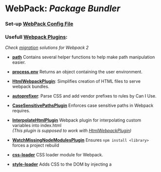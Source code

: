 
# WebPack: _Package Bundler_

### **Set-up [WebPack Config File](https://github.com/amir-mirshekari/reactjs/blob/master/webpack.config.sample.js)**

### **Usefull [Webpack Plugins](https://webpack.js.org/plugins/)**:
_Check [migration](https://webpack.js.org/guides/migrating/) solutions for Webpack 2_

- **[path](https://nodejs.org/docs/latest/api/path.html)**
Contains several helper functions to help make path manipulation easier.
- **[process.env](https://nodejs.org/api/process.html#process_process_env)**
Returns an object containing the user environment.
- **[HtmlWebpackPlugin](https://github.com/jantimon/html-webpack-plugin)**:
Simplifies creation of HTML files to serve webpack bundles.
- **[autoprefixer](https://github.com/postcss/autoprefixer)**:
Parse CSS and add vendor prefixes to rules by Can I Use.
- **[CaseSensitivePathsPlugin](https://github.com/Urthen/case-sensitive-paths-webpack-plugin)**
Enforces case sensitive paths in Webpack requires.
- **[InterpolateHtmlPlugin](https://github.com/egoist/interpolate-html-plugin)**
Webpack plugin for interpolating custom variables into index.html <br/>
_(This plugin is supposed to work with [HtmlWebpackPlugin](https://github.com/jantimon/html-webpack-plugin))_
- **[WatchMissingNodeModulesPlugin](https://www.npmjs.com/package/react-dev-utils)**
Ensures `npm install <library>` forces a project rebuild

- **[css-loader](https://webpack.js.org/loaders/css-loader)**
CSS loader module for Webpack.
- **[style-loader](https://webpack.js.org/loaders/style-loader/)**
Adds CSS to the DOM by injecting a <style> tag.
- **[sass-loader](https://www.npmjs.com/package/sass-loader)**
Compiles Sass to CSS.
- **[less-loader](https://www.npmjs.com/package/less-loader)**
Compiles Less to CSS.
- **[extract-text-webpack-plugin](https://webpack.js.org/plugins/extract-text-webpack-plugin/)**
Extract text from bundle into a file.

- **[webpack-dev-server](https://webpack.js.org/guides/development/#webpack-dev-server)**
Provides a server and live reloading. (Serves from memory)
- **[hot-module-replacement](https://webpack.js.org/concepts/hot-module-replacement/)**
Exchanges, adds, or removes modules while an application is running without a page reload.


- **[webpack-merge](https://webpack.js.org/concepts/configuration/#multiple-targets)**
Merge multiple configs and concatenate them.
- **[ProvidePlugin](https://webpack.js.org/plugins/provide-plugin/)**
Automatically loads modules.
    ```javascript
    new webpack.ProvidePlugin({
      $: 'jquery', /* $('#selector'); */
      jQuery: 'jquery', /* jQuery('#selector'); */
      _map: ['lodash', 'map'], /* Use map from Lodash */
      'React': 'react',
      'ReactDOM': 'react-dom'
    })
    ```

- **[rimraf](https://www.npmjs.com/package/rimraf)**
A `rm -rf` util for nodejs

<br>

## WebPack Nice Practices:

**Define Resolves Paths**:

    const srcDir = path.resolve(__dirname, 'src');
    const distDir = path.resolve(__dirname, 'dist');

**Separate Dev and Prod ENV Configs Files**:

_[Here](https://github.com/sapientglobalmarkets/react-redux-seed/tree/master/config) and [Here](https://webpack.js.org/guides/production-build/#node-environment-variable)_

`webpack-common.config.js` : Common Configs

`webpack-common.dev.js` : Dev Env Configs (_ie. HotModuleReplacementPlugin_)

`webpack-common.prod.js` : Prod Env Configs (_ie. ExtractTextPlugin_)

`webpack.config.js`:
```javascript
'use strict';

module.exports = env => {
    return env === 'dev'
        ? require('./config/webpack-dev.config')
        : require('./config/webpack-prod.config');
};
```


---


# React JS: _JavaScript Framework_

## Installation:
1. Through [create-react-app](https://github.com/facebookincubator/create-react-app)
2. Manual by [Node Packages](https://facebook.github.io/react/docs/installation.html)
- 'npm i -D react react-dom'
- 'npm i -D babel babel-preset-react babel-preset-es2015'
- Create `.babelrc` file [Options](https://babeljs.io/docs/usage/api/)
```javascript
{
  "presets": ["es2015", "react"]
}
```

3. Set-up [Babel](https://babeljs.io/docs/setup/#installation)
`npm install --save-dev babel-loader babel-core`



## React Usage:


### Container (Smart) vs Presentational (Dummy) Components

**Container Components**
_Describe how things work_
- Almost always the parents of Presentational Components.
- Source the data and deal with state.
- State is then passed to Presentational Components as props and is then rendered into views.


**Presentational Components**
_Describe how things look_
- Managing its own props.
- They have no idea how the props they received came to be.
- They have no idea about state.
- Never change the prop data itself.

<br/>

### Stateful vs Stateless Components

**Stateful**
```javascript
import React, { Component } from 'react';
import PropTypes from 'prop-types';

class Component extends Component {
    render() {
        return (

        );
    }
}

Component.propTypes = {};
Component.defaultProps = {};

export default Component;
```

**Stateless**
- Faster in performance
- No Class Needed
- No this Keyword
- Focus on the UI rather than behavior
- Don’t support state or lifecycle methods
- State should be managed by higher-level "container" components
- Easier to test
```javascript
import React from 'react';

const Component = (props) => {
    return (
        {props.attribute}
    );
};

export default Component;
```

<br/>

### Props vs State

- Both Model data for components.
- Both props and state of a parent component will become just props to their child component.


**Props:**
- Data flows from parent to child. _Defined in child component (this.props.name) and get value in parent component._
- Props are immutable.
- Component can have default props so that props are set even if a parent component doesn’t pass props down to the child.


**State:**
- Data flows from child to parent.
    - Like when user input some new data to the child component.
- State is mutable and private.
- State is used so that a component can keep track of information in between any renders that it does.
    - _setState it updates the state object and then re-renders_
    -  _how a component's data looks at a given point in time_


<br/>

### Component [Lifecycle](https://facebook.github.io/react/docs/react-component.html)

**Mounting**

`constructor()`
- The constructor is the right place to initialize state. If you don't initialize state and you don't bind methods, you don't need to implement a constructor for your React component.
- Call `super(props)` in constructor method before any other statement. Otherwise, this.props will be undefined in the constructor.
- `super()` give the keyword `this` the context within the component rather than its parent.

`componentWillMount()`

`render()`

`componentDidMount()`


**Updating**

`componentWillReceiveProps()`

`shouldComponentUpdate()`

`componentWillUpdate()`

`render()`

`componentDidUpdate()`


**Unmounting**

`componentWillUnmount()`


**Other APIs**

`setState()`

`forceUpdate()`


**Class Properties#**

`defaultProps`

`displayName`


**Instance Properties**

`props`

`state`


<br/>

### Access Nested Data (Components and Values) with Reacts

`props.children`
- Some components don't know their children ahead of time, use the special children prop to pass children elements directly into their output.
- In order to access nested values or components in a component, we can use props.children.


<br/>

### Custom propType Validation
```javascript
text(props, propName, component){
    if(!(propName in props)){
        return new Error(`missing ${propName}`)
    }
    if(props[propName].length < 7){
        return new Error(`${propName} was too short`)
    }
}
```


<br/>

### Handling Events

`bind()`
- Creates a new function that, when called, has its this keyword set to the provided value, with a given sequence of arguments preceding any provided when the new function is called.
- Bind in Constructor `this.eventHandler = this.eventHandler.bind(this);`


<br/>

### React [Synthetic Event System](https://facebook.github.io/react/docs/events.html#supported-events)

- Clipboard Events
`onCopy` `onCut` `onPaste`

- Keyboard Events
`onKeyDown` `onKeyPress` `onKeyUp`

- Focus Events
`onFocus` `onBlur`

- Form Events
`onChange` `onInput` `onSubmit`

- Mouse Events
`onClick` `onContextMenu` `onDoubleClick` `onDrag` `onDragEnd`
`onDragEnter` `onDragExit` `onDragLeave` `onDragOver` `onDragStart`
`onDrop` `onMouseDown` `onMouseEnter` `onMouseLeave` `onMouseMove`
`onMouseOut` `onMouseOver` `onMouseUp`

- Touch Events
`onTouchCancel` `onTouchEnd` `onTouchMove` `onTouchStart`

- UI Events
`onScroll`

- Wheel Events
`onWheel`


<br/>

### Refs and the DOM

###### In the typical React dataflow, props are the only way that parent components interact with their children.
###### To modify a child, you re-render it with new props.
###### However, there are a few cases where you need to imperatively modify a child outside of the typical dataflow.
###### The child to be modified could be an instance of a React component, or it could be a DOM element.
###### For both of these cases, React provides an escape hatch.

- The ref attribute takes a callback function, and the callback will be executed immediately after the component is mounted or unmounted.

- For Component:
`a: this.a.value` in update method.

in Parent Component:
```javascript
ref={node => this.a = node}
```

- For Component's Child:
`a: this.a.refs.a.value` in update method.

in Parent Component:
```javascript
ref={component => this.a = component}
```

`ref='a'` in Child Component


<br/>

### Multiple Component, Data Driven

```javascript

/* Data (Data) */
const DATA_1 = {
    attr_1: "value_1",
    attr_2: "value_2"
};
const DATA_2 = {
    attr_1: "value_1",
    attr_2: "value_2"
};

/* Children (Template) */
class Child extends Component {
    render() {
        return (
            <div>
                <h3>{this.props.data.attr_1}</h3>
                <h5>{this.props.data.attr_1}</h5>
            </div>
        );
    }
}

/* Parent (Display) */
class Parent extends Component {
    render() {
        return (
            <div>
                <Child data={DATA_1} />
                <Child data={DATA_2} />
            </div>
        );
    }
}

```














